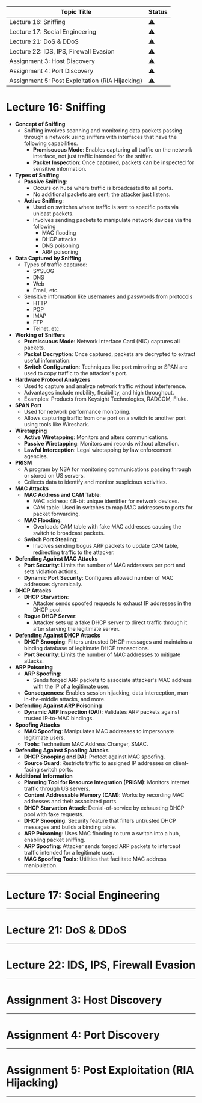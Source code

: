 | Topic Title                                     | Status    |
| ----------------------------------------------- | --------- |
| Lecture 16: Sniffing                            | :warning: |
| Lecture 17: Social Engineering                  | :warning: |
| Lecture 21: DoS & DDoS                          | :warning: |
| Lecture 22: IDS, IPS, Firewall Evasion          | :warning: |
| Assignment 3: Host Discovery                    | :warning: |
| Assignment 4: Port Discovery                    | :warning: |
| Assignment 5: Post Exploitation (RIA Hijacking) | :warning: |

# Lecture 16: Sniffing
- **Concept of Sniffing**
    - Sniffing involves scanning and monitoring data packets passing through a network using sniffers with interfaces that have the following capabilities.
	    - **Promiscuous Mode**: Enables capturing all traffic on the network interface, not just traffic intended for the sniffer.
	    - **Packet Inspection**: Once captured, packets can be inspected for sensitive information.
- **Types of Sniffing**
    - **Passive Sniffing**:
        - Occurs on hubs where traffic is broadcasted to all ports.
        - No additional packets are sent; the attacker just listens.
    - **Active Sniffing**:
        - Used on switches where traffic is sent to specific ports via unicast packets.
        - Involves sending packets to manipulate network devices via the following
	        - MAC flooding
	        - DHCP attacks
	        - DNS poisoning
	        - ARP poisoning
- **Data Captured by Sniffing**
    - Types of traffic captured:
	    - SYSLOG
	    - DNS
	    - Web
	    - Email, etc.
    - Sensitive information like usernames and passwords from protocols
	    - HTTP
	    - POP
	    - IMAP
	    - FTP
	    - Telnet, etc.
- **Working of Sniffers**
    - **Promiscuous Mode**: Network Interface Card (NIC) captures all packets.
    - **Packet Decryption**: Once captured, packets are decrypted to extract useful information.
    - **Switch Configuration**: Techniques like port mirroring or SPAN are used to copy traffic to the attacker's port.
- **Hardware Protocol Analyzers**
    - Used to capture and analyze network traffic without interference.
    - Advantages include mobility, flexibility, and high throughput.
    - Examples: Products from Keysight Technologies, RADCOM, Fluke.
- **SPAN Port**
    - Used for network performance monitoring.
    - Allows capturing traffic from one port on a switch to another port using tools like Wireshark.
- **Wiretapping**
    - **Active Wiretapping**: Monitors and alters communications.
    - **Passive Wiretapping**: Monitors and records without alteration.
    - **Lawful Interception**: Legal wiretapping by law enforcement agencies.
- **PRISM**
    - A program by NSA for monitoring communications passing through or stored on US servers.
    - Collects data to identify and monitor suspicious activities.
- **MAC Attacks**
    - **MAC Address and CAM Table**:
        - MAC address: 48-bit unique identifier for network devices.
        - CAM table: Used in switches to map MAC addresses to ports for packet forwarding.
    - **MAC Flooding**:
        - Overloads CAM table with fake MAC addresses causing the switch to broadcast packets.
    - **Switch Port Stealing**:
        - Involves sending bogus ARP packets to update CAM table, redirecting traffic to the attacker.
- **Defending Against MAC Attacks**
    - **Port Security**: Limits the number of MAC addresses per port and sets violation actions.
    - **Dynamic Port Security**: Configures allowed number of MAC addresses dynamically.
- **DHCP Attacks**
    - **DHCP Starvation**:
        - Attacker sends spoofed requests to exhaust IP addresses in the DHCP pool.
    - **Rogue DHCP Server**:
        - Attacker sets up a fake DHCP server to direct traffic through it after starving the legitimate server.
- **Defending Against DHCP Attacks**
    - **DHCP Snooping**: Filters untrusted DHCP messages and maintains a binding database of legitimate DHCP transactions.
    - **Port Security**: Limits the number of MAC addresses to mitigate attacks.
- **ARP Poisoning**
    - **ARP Spoofing**:
        - Sends forged ARP packets to associate attacker's MAC address with the IP of a legitimate user.
    - **Consequences**: Enables session hijacking, data interception, man-in-the-middle attacks, and more.
- **Defending Against ARP Poisoning**
    - **Dynamic ARP Inspection (DAI)**: Validates ARP packets against trusted IP-to-MAC bindings.
- **Spoofing Attacks**
    - **MAC Spoofing**: Manipulates MAC addresses to impersonate legitimate users.
    - **Tools**: Technetium MAC Address Changer, SMAC.
- **Defending Against Spoofing Attacks**
    - **DHCP Snooping and DAI**: Protect against MAC spoofing.
    - **Source Guard**: Restricts traffic to assigned IP addresses on client-facing switch ports.
- **Additional Information**
    - **Planning Tool for Resource Integration (PRISM)**: Monitors internet traffic through US servers.
    - **Content Addressable Memory (CAM)**: Works by recording MAC addresses and their associated ports.
    - **DHCP Starvation Attack**: Denial-of-service by exhausting DHCP pool with fake requests.
    - **DHCP Snooping**: Security feature that filters untrusted DHCP messages and builds a binding table.
    - **ARP Poisoning**: Uses MAC flooding to turn a switch into a hub, enabling packet sniffing.
    - **ARP Spoofing**: Attacker sends forged ARP packets to intercept traffic intended for a legitimate user.
    - **MAC Spoofing Tools**: Utilities that facilitate MAC address manipulation.
---

# Lecture 17: Social Engineering

---

# Lecture 21: DoS & DDoS

---

# Lecture 22: IDS, IPS, Firewall Evasion


---

# Assignment 3: Host Discovery

---

# Assignment 4: Port Discovery

---

# Assignment 5: Post Exploitation (RIA Hijacking)

---